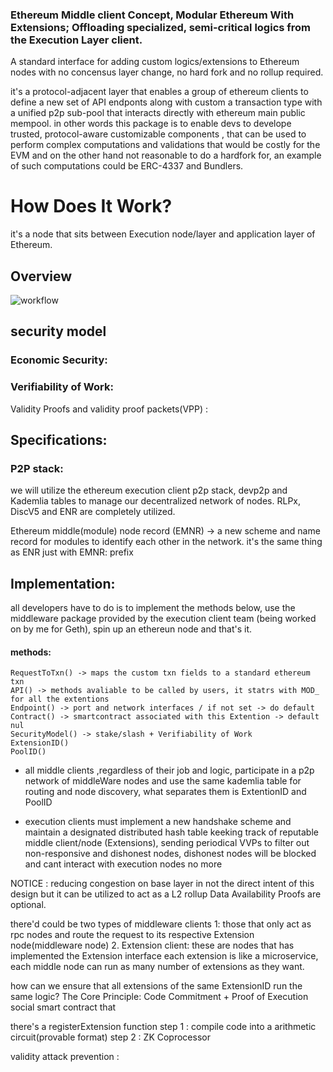### Ethereum Middle client Concept, Modular Ethereum With Extensions; Offloading specialized, semi-critical logics from the Execution Layer client.

A standard interface for adding custom logics/extensions to Ethereum nodes with no concensus layer change, no hard fork and no rollup required.

it's a protocol-adjacent layer that enables a group of ethereum clients to define a new set of API endponts along with custom a transaction type with a unified p2p sub-pool that interacts directly with ethereum main public mempool.
in other words this package is to enable devs to develope trusted, protocol-aware customizable components , that can be used to perform complex computations and validations that would be costly for the EVM and on the other hand not reasonable to do a hardfork for, an example of such computations could be ERC-4337 and Bundlers.

# How Does It Work?
it's a node that sits between Execution node/layer and application layer of Ethereum.
## Overview
![workflow](https://github.com/user-attachments/assets/afaf7f66-fdf6-4436-b64f-8b59cd1a2da1)

## security model
 ### Economic Security:

 ### Verifiability of Work:
   Validity Proofs and validity proof packets(VPP) :
   
   
## Specifications: 
  ### P2P stack: 
  we will utilize the ethereum execution client p2p stack, devp2p and Kademlia tables to manage our decentralized network of nodes.
  RLPx, DiscV5 and ENR are completely utilized.

 Ethereum middle(module) node record (EMNR) -> a new scheme and name record for modules to identify each other in the network. it's the same thing as ENR just with EMNR: prefix
  ### 

## Implementation: 
  all developers have to do is to implement the methods below, use the middleware package provided by the execution client team (being worked on by me for Geth), spin up an ethereun node and that's it.
  #### methods:
    RequestToTxn() -> maps the custom txn fields to a standard ethereum txn 
    API() -> methods avaliable to be called by users, it statrs with MOD_ for all the extentions 
    Endpoint() -> port and network interfaces / if not set -> do default 
    Contract() -> smartcontract associated with this Extention -> default nul 
    SecurityModel() -> stake/slash + Verifiability of Work
    ExtensionID()
    PoolID()

* all middle clients ,regardless of their job and logic, participate in a p2p network of middleWare nodes and use the same kademlia table for routing and node discovery, what separates them is ExtentionID and PoolID

* execution clients must implement a new handshake scheme and maintain a designated distributed hash table keeking track of reputable middle client/node (Extensions), sending periodical VVPs to filter out non-responsive and dishonest nodes, dishonest nodes will be blocked and cant interact with execution nodes no more


NOTICE : 
reducing congestion on base layer in not the direct intent of this design but it can be utilized to act as a L2 rollup 
Data Availability Proofs are optional. 


there'd could be two types of middleware clients 1: those that only act as rpc nodes and route the request to its respective Extension node(middleware node) 2. Extension client: these are nodes that has implemented the Extension interface 
each extension is like a microservice, each middle node can run as many number of extensions as they want. 

how can we ensure that all extensions of the same ExtensionID run the same logic?
 The Core Principle: Code Commitment + Proof of Execution
 social smart contract that 

 there's a registerExtension function 
step 1 : compile code into a arithmetic circuit(provable format)
step 2 : ZK Coprocessor

validity attack prevention : 

